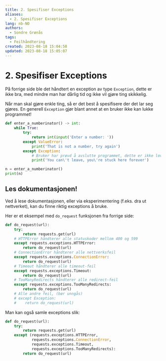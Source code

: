 ```yaml
---
title: 2. Spesifiser Exceptions
aliases: 
  - 2. Spesifiser Exceptions
lang: nb-NO
authors:
  - Sondre Grønås
tags:
  - Feilhåndtering
created: 2023-08-18 15:04:58
updated: 2023-08-18 15:05:07
---
```

# 2. Spesifiser Exceptions
På forrige side ble det håndtert en exception av type `Exception`, dette er ikke bra, med mindre man har dårlig tid og ikke vil gjøre ting skikkelig.

Når man skal gjøre enkle ting, så er det best å spesifisere der det lar seg gjøres. En generell `Exception` gjør blant annet at en bruker ikke kan lukke programmet!

```python
def enter_a_numberinator() -> int:
    while True:
        try:
            return int(input('Enter a number: '))
        except ValueError:
            print('That is not a number, try again')
        except Exception:
	        # Bruker har prøvd å avslutte programmet, dette er ikke lov
            print('You can\'t leave, you\'re stuck here forever')

n = enter_a_numberinator()
print(n)
```

## Les dokumentasjonen!
Ved å lese dokumentasjonen, eller via eksperimentering (f.eks. dra ut nettverket), kan du finne riktig exceptions å bruke.

Her er et eksempel med `do_request` funksjonen fra forrige side:

```python
def do_request(url):
    try:
        return requests.get(url)
    # HTTPError håndterer alle statuskoder mellom 400 og 599
    except requests.exceptions.HTTPError:
        return do_request(url)
    # ConnectionError håndterer alle nettverksfeil
    except requests.exceptions.ConnectionError:
        return do_request(url)
    # Timeout håndterer alle timeout-feil
    except requests.exceptions.Timeout:
        return do_request(url)
    # TooManyRedirects håndterer alle redirect-feil
    except requests.exceptions.TooManyRedirects:
        return do_request(url)
    # Alle andre feil, (bør unngås)
    # except Exception:
    #    return do_request(url)
```

Man kan også samle exceptions slik:

```python
def do_request(url):
    try:
        return requests.get(url)
    except (requests.exceptions.HTTPError,
            requests.exceptions.ConnectionError,
            requests.exceptions.Timeout,
            requests.exceptions.TooManyRedirects):
        return do_request(url)
```